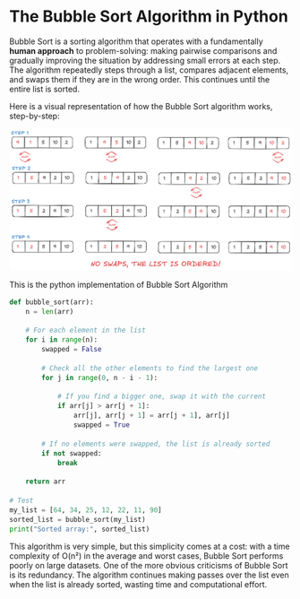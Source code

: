 # The Bubble Sort Algorithm in Python

Bubble Sort is a sorting algorithm that operates with a fundamentally **human approach** to problem-solving: making pairwise comparisons and gradually improving the situation by addressing small errors at each step. The algorithm repeatedly steps through a list, compares adjacent elements, and swaps them if they are in the wrong order. This continues until the entire list is sorted.

Here is a visual representation of how the Bubble Sort algorithm works, step-by-step:

![Bubble Sort algorithm - visual representation](/OrderingAlgorithms/BubbleSort/res/bubble_sort_visualization.png)

This is the python implementation of Bubble Sort Algorithm

```python
def bubble_sort(arr):
    n = len(arr)

    # For each element in the list
    for i in range(n):
        swapped = False

        # Check all the other elements to find the largest one
        for j in range(0, n - i - 1):

            # If you find a bigger one, swap it with the current
            if arr[j] > arr[j + 1]:
                arr[j], arr[j + 1] = arr[j + 1], arr[j]
                swapped = True

        # If no elements were swapped, the list is already sorted
        if not swapped:
            break

    return arr

# Test
my_list = [64, 34, 25, 12, 22, 11, 90]
sorted_list = bubble_sort(my_list)
print("Sorted array:", sorted_list)
```

This algorithm is very simple, but this simplicity comes at a cost: with a time complexity of O(n²) in the average and worst cases, Bubble Sort performs poorly on large datasets. One of the more obvious criticisms of Bubble Sort is its redundancy. The algorithm continues making passes over the list even when the list is already sorted, wasting time and computational effort. 